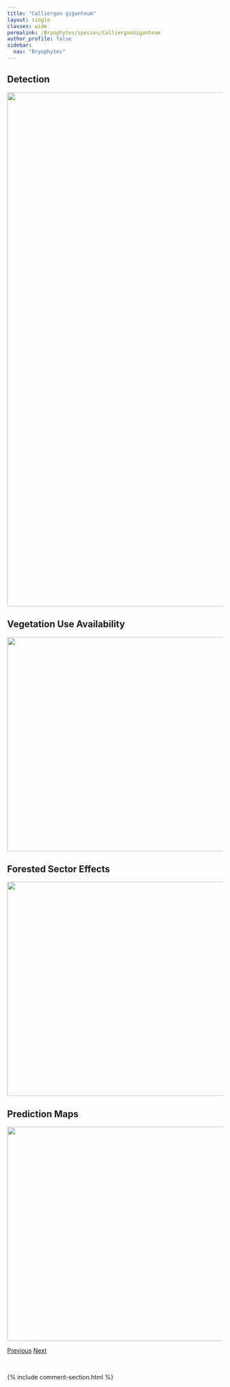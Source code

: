 ```yaml
---
title: "Calliergon giganteum"
layout: single
classes: wide
permalink: /Bryophytes/species/CalliergonGiganteum
author_profile: false
sidebar:
  nav: "Bryophytes"
---
```


<h2>Detection</h2>

<a href="https://drive.google.com/uc?export=view&id=1neRdz-kG0Y1IoUWe8k-bj0fIQGLi70wZ">
<img src="https://drive.google.com/uc?export=view&id=1neRdz-kG0Y1IoUWe8k-bj0fIQGLi70wZ" height = "1200" width = "800">
</a>


<h2>Vegetation Use Availability</h2>

<a href="https://drive.google.com/uc?export=view&id=1mRi9hJiBpuDCGgTRpM93nRasuuj8uaVw">
<img src="https://drive.google.com/uc?export=view&id=1mRi9hJiBpuDCGgTRpM93nRasuuj8uaVw" height = "500" width = "1000">
</a>


<h2>Forested Sector Effects</h2>

<a href="https://drive.google.com/uc?export=view&id=15Mlxj4AvqKcEXMS4ygxxYw4i_t_2SSmc">
<img src="https://drive.google.com/uc?export=view&id=15Mlxj4AvqKcEXMS4ygxxYw4i_t_2SSmc" height = "500" width = "1000">
</a>


<h2>Prediction Maps</h2>

<a href="https://drive.google.com/uc?export=view&id=1m1bn9nxIiZqXbZjlTnt797rG9B3idg2s">
<img src="https://drive.google.com/uc?export=view&id=1m1bn9nxIiZqXbZjlTnt797rG9B3idg2s" height = "500" width = "1000">
</a>


<a href="/DevelopmentWebsite/Bryophytes/species/PohliaCruda" class="pagination--pager" title="Pohlia cruda">Previous</a> <a href="/DevelopmentWebsite/Bryophytes/species/HamatocaulisVernicosus" class="pagination--pager" title="Hamatocaulis vernicosus">Next</a>

<p>&nbsp;</p>

{% include comment-section.html %}
